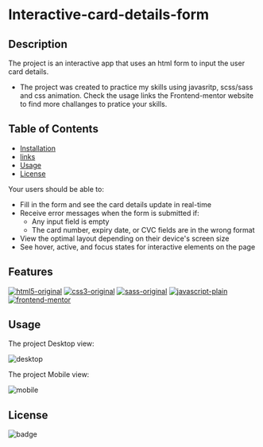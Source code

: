# Interactive-card-details-form

## Description

The project is an interactive app that uses an html form to input the user card details. 
- The project was created to practice my skills using javasritp, scss/sass and css animation. Check the usage links the Frontend-mentor website to find more challanges to pratice your skills.



## Table of Contents

- [Installation](#installation)
- [links](#features)
- [Usage](#usage)
- [License](#license)



Your users should be able to: 

- Fill in the form and see the card details update in real-time
- Receive error messages when the form is submitted if:
  - Any input field is empty
  - The card number, expiry date, or CVC fields are in the wrong format
- View the optimal layout depending on their device's screen size
- See hover, active, and focus states for interactive elements on the page



## Features

[![html5-original](https://user-images.githubusercontent.com/117309987/229591065-38a4f75f-992f-4cde-8895-a46cfeeb98d6.png)][1]
[![css3-original](https://user-images.githubusercontent.com/117309987/229591068-994c0316-2a38-4694-9c50-042da41cfb06.png)][2]
[![sass-original](https://user-images.githubusercontent.com/117309987/229591069-d8e7f789-7272-49e8-8cd6-bbf6be2f855d.png)][3]
[![javascript-plain](https://user-images.githubusercontent.com/117309987/229591063-d82c66e5-2495-4bec-8e39-9c24f8edf6d0.png)][4]
[![frontend-mentor](https://user-images.githubusercontent.com/117309987/229595630-26763475-4acc-4144-aa4e-fc945738b648.png)][5]

[1]: https://developer.mozilla.org/en-US/docs/Web/HTML
[2]: https://www.w3schools.com/css/
[3]: https://sass-lang.com/
[4]: https://developer.mozilla.org/en-US/docs/Web/JavaScript
[5]: https://www.frontendmentor.io/home



## Usage

The project Desktop view:

![desktop](https://user-images.githubusercontent.com/117309987/229594549-ef621dd6-dbe9-4395-a299-940ea359fb15.png)

The project Mobile view:

![mobile](https://user-images.githubusercontent.com/117309987/229594555-d51b5047-2a9d-4320-96a1-e86d24a130ae.png)


## License

![badge](https://img.shields.io/badge/license-MIT-brightgreen)

